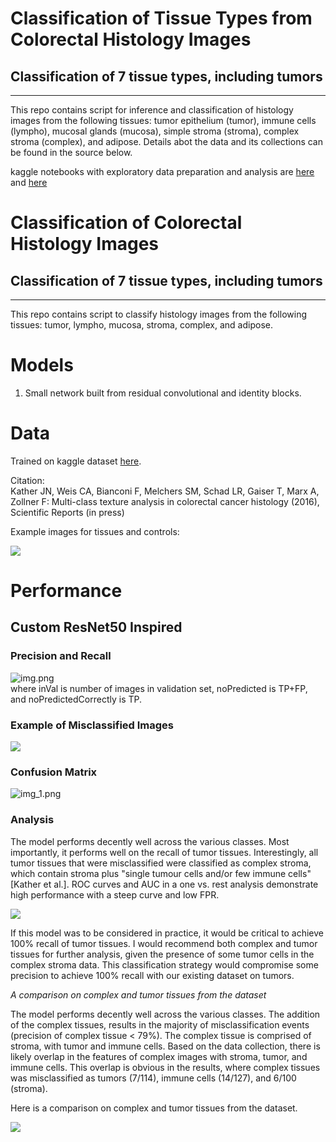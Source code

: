 # Classification of Tissue Types from Colorectal Histology Images
## Classification of 7 tissue types, including tumors
___

This repo contains script for inference and classification of histology images from the following tissues:
tumor epithelium (tumor), immune cells (lympho), mucosal glands (mucosa), simple stroma (stroma), complex stroma 
(complex), and adipose. Details abot the data and its collections can be found in the source
below.

kaggle notebooks with exploratory data preparation and analysis are [here](https://www.kaggle.com/code/hectorlopezhernandez/colorectalhistologymodel)
and [here](https://www.kaggle.com/code/hectorlopezhernandez/analysis-colorectaldata)

# Classification of Colorectal Histology Images
## Classification of 7 tissue types, including tumors
___

This repo contains script to classify histology images from the following tissues:
tumor, lympho, mucosa, stroma, complex, and adipose.


# Models
1) Small network built from residual convolutional and identity blocks.

# Data

Trained on kaggle dataset [here](https://www.kaggle.com/datasets/kmader/colorectal-histology-mnist).
  
Citation:  
Kather JN, Weis CA, Bianconi F, Melchers SM, Schad LR, Gaiser T, Marx A, Zollner F: Multi-class texture analysis in colorectal cancer histology (2016), Scientific Reports (in press)

Example images for tissues and controls:  

![](Images/example_tissues.png)
# Performance
## Custom ResNet50 Inspired
### Precision and Recall
![img.png](Images/img.png)  
where inVal is number of images in validation set, noPredicted is TP+FP, and noPredictedCorrectly is TP.
### Example of Misclassified Images
![](Images/misclassified_tissues.png)
### Confusion Matrix
![img_1.png](Images/img_1.png)
### Analysis
The model performs decently well across the various classes. Most importantly, it performs well on the
recall of tumor tissues. Interestingly, all tumor tissues that were misclassified were classified as complex stroma, which
contain stroma plus "single tumour cells and/or few immune cells"[Kather et al.]. ROC curves and AUC in a one vs. rest analysis
demonstrate high performance with a steep curve and low FPR. 

![](Images/ROCcurveOvR.png)

If this model was to be considered in practice, it would be critical to achieve 100% recall of tumor tissues. I would
recommend both complex and tumor tissues for further analysis, given the presence of some tumor cells in the complex stroma
data. This classification strategy would compromise some precision to achieve 100% recall with our existing dataset 
on tumors. 

*A comparison on complex and tumor tissues from the dataset*  

The model performs decently well across the various classes. The addition of the complex 
tissues, results in the majority of misclassification events (precision of complex tissue < 79%). The complex tissue
is comprised of stroma, with tumor and immune cells. Based on the data collection, there is likely overlap in the features 
of complex images with stroma, tumor, and immune cells. This overlap is obvious in the results, where complex tissues
was misclassified as tumors (7/114), immune cells (14/127), and 6/100 (stroma).

Here is a comparison on complex and tumor tissues from the dataset.  

![](Images/ComplexTissues.png)
